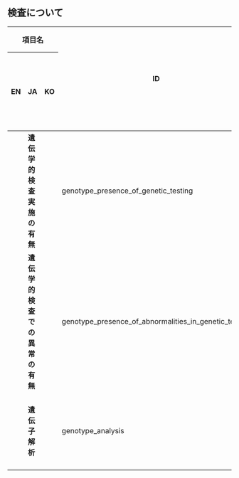 ## 検査について
<table>
  <thead>
    <tr>
      <th colspan="3">項目名</th>
      <th rowspan="2" class="text-vertical-align-middle">ID</th>
      <th rowspan="2" class="text-vertical-align-middle">入力形式</th>
      <th colspan="3">選択肢</th>
      <th rowspan="2" class="text-vertical-align-middle">初期値</th>
      <th rowspan="2" class="text-vertical-align-middle">初期化ボタン</th>
      <th rowspan="2" class="text-vertical-align-middle">削除ボタン</th>
      <th colspan="3">一覧表示/操作</th>
      <th rowspan="2" class="text-vertical-align-middle">備考</th>
    </tr>
    <tr>
      <th>EN</th>
      <th>JA</th>
      <th>KO</th>
      <th>EN</th>
      <th>JA</th>
      <th>KO</th>
      <th>デフォルト表示</th>
      <th>編集可否</th>
      <th>列追加可否</th>
    </tr>
  </thead>
  <tbody>
    <tr>
      <td><strong></strong></td>
      <td><strong>遺伝学的検査実施の有無</strong></td>
      <td><strong></strong></td>
      <td>genotype_presence_of_genetic_testing</td>
      <td>ラジオボタン</td>
      <td></td>
      <td>
        <ul class="no-list-style">
          <li><input type="radio" checked>不明</input></li>
          <li><input type="radio">あり</input></li>
          <li><input type="radio">なし</input></li>
        </ul>
      </td>
      <td></td>
      <td>不明</td>
      <td><input type="checkbox" checked /></td>
      <td><input type="checkbox" /></td>
      <td><input type="checkbox" /></td>
      <td><input type="checkbox" /></td>
      <td><input type="checkbox" /></td>
      <td></td>
    </tr>
    <tr>
      <td><strong></strong></td>
      <td><strong>遺伝学的検査での異常の有無</strong></td>
      <td><strong></strong></td>
      <td>genotype_presence_of_abnormalities_in_genetic_testing</td>
      <td>ラジオボタン</td>
      <td></td>
      <td>
        <ul class="no-list-style">
          <li><input type="radio" checked>不明</input></li>
          <li><input type="radio">あり</input></li>
          <li><input type="radio">なし</input></li>
        </ul>
      </td>
      <td></td>
      <td>不明</td>
      <td><input type="checkbox" checked /></td>
      <td><input type="checkbox" /></td>
      <td><input type="checkbox" /></td>
      <td><input type="checkbox" /></td>
      <td><input type="checkbox" /></td>
      <td></td>
    </tr>
    <tr>
      <td><strong></strong></td>
      <td><strong>遺伝子解析</strong></td>
      <td><strong></strong></td>
      <td>genotype_analysis</td>
      <td>テキストエリア</td>
      <td>-</td>
      <td>-</td>
      <td>-</td>
      <td>-</td>
      <td><input type="checkbox" /></td>
      <td><input type="checkbox" /></td>
      <td><input type="checkbox" /></td>
      <td><input type="checkbox" /></td>
      <td><input type="checkbox" /></td>
      <td></td>
    </tr>
  </tbody>
</table>

<style>
.text-vertical-align-middle {
  vertical-align: middle;
}

.no-list-style {
  li {
    list-style: none !important;
    margin-left: 0 !important;
  }
}
</style>
